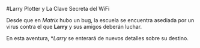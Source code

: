 #Larry Plotter y La Clave Secreta del WiFi

Desde que en *Matrix* hubo un bug, la escuela se encuentra asediada por un virus
contra el que **Larry** y sus amigos deberán luchar.

En esta aventura, **Larry* se enterará de nuevos detalles sobre su destino.
